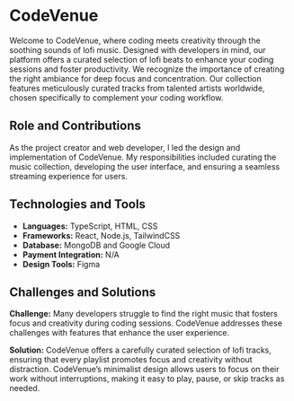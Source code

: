 # CodeVenue

Welcome to CodeVenue, where coding meets creativity through the soothing sounds of lofi music. Designed with developers in mind, our platform offers a curated selection of lofi beats to enhance your coding sessions and foster productivity. We recognize the importance of creating the right ambiance for deep focus and concentration. Our collection features meticulously curated tracks from talented artists worldwide, chosen specifically to complement your coding workflow.

## Role and Contributions

As the project creator and web developer, I led the design and implementation of CodeVenue. My responsibilities included curating the music collection, developing the user interface, and ensuring a seamless streaming experience for users.

## Technologies and Tools

- **Languages:** TypeScript, HTML, CSS
- **Frameworks:** React, Node.js, TailwindCSS
- **Database:** MongoDB and Google Cloud
- **Payment Integration:** N/A
- **Design Tools:** Figma

## Challenges and Solutions

**Challenge:** Many developers struggle to find the right music that fosters focus and creativity during coding sessions. CodeVenue addresses these challenges with features that enhance the user experience.

**Solution:** CodeVenue offers a carefully curated selection of lofi tracks, ensuring that every playlist promotes focus and creativity without distraction. CodeVenue’s minimalist design allows users to focus on their work without interruptions, making it easy to play, pause, or skip tracks as needed.
